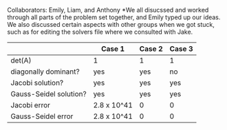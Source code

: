
Collaborators: Emily, Liam, and Anthony
    *We all disucssed and worked through all parts of the problem set together, and Emily typed up our ideas. We also discussed certain aspects with other groups when we got stuck, such as for editing the solvers file where we consulted with Jake.


|      | Case 1 |Case 2  | Case 3|
|------|--------|--------|-------|
|det(A)|  1 | 1 | 1 |
|diagonally dominant?| yes | yes | no |
|Jacobi solution?| yes | yes| yes |
|Gauss-Seidel solution?| yes | yes | yes|
|Jacobi error| 2.8 x 10^41 | 0 | 0 |
|Gauss-Seidel error| 2.8 x 10^41 | 0 | 0 |
